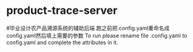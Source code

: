 # product-trace-server
#毕业设计农产品溯源系统的辅助后端
跑之前把.config.yaml重命名成config.yaml然后填上需要的参数
To run please rename file .config.yaml to config.yaml and complete the attributes in it. 
